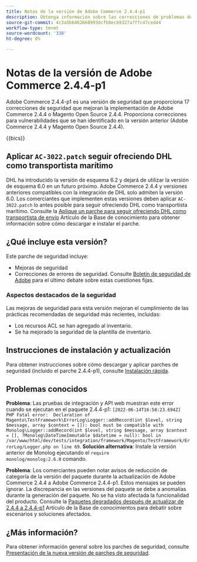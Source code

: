 ```yaml
---
title: Notas de la versión de Adobe Commerce 2.4.4-p1
description: Obtenga información sobre las correcciones de problemas de seguridad en la versión 2.4.4-p1 de Adobe Commerce.
source-git-commit: 4c3a5b6462668993dcfb0ecb9327a7ffc47ced44
workflow-type: tm+mt
source-wordcount: '338'
ht-degree: 0%

---
```



# Notas de la versión de Adobe Commerce 2.4.4-p1

Adobe Commerce 2.4.4-p1 es una versión de seguridad que proporciona 17 correcciones de seguridad que mejoran la implementación de Adobe Commerce 2.4.4 o Magento Open Source 2.4.4. Proporciona correcciones para vulnerabilidades que se han identificado en la versión anterior (Adobe Commerce 2.4.4 y Magento Open Source 2.4.4).

{{bics}}

## Aplicar `AC-3022.patch` seguir ofreciendo DHL como transportista marítimo

DHL ha introducido la versión de esquema 6.2 y dejará de utilizar la versión de esquema 6.0 en un futuro próximo. Adobe Commerce 2.4.4 y versiones anteriores compatibles con la integración de DHL solo admiten la versión 6.0. Los comerciantes que implementen estas versiones deben aplicar `AC-3022.patch` lo antes posible para seguir ofreciendo DHL como transportista marítimo. Consulte la [Aplique un parche para seguir ofreciendo DHL como transportista de envío](https://support.magento.com/hc/en-us/articles/7707818131597-Apply-a-patch-to-continue-offering-DHL-as-shipping-carrier) Artículo de la Base de conocimiento para obtener información sobre cómo descargar e instalar el parche.

## ¿Qué incluye esta versión?

Este parche de seguridad incluye:

* Mejoras de seguridad
* Correcciones de errores de seguridad. Consulte [Boletín de seguridad de Adobe](https://helpx.adobe.com/security/products/magento/apsb22-38.html) para el último debate sobre estas cuestiones fijas.

### Aspectos destacados de la seguridad

Las mejoras de seguridad para esta versión mejoran el cumplimiento de las prácticas recomendadas de seguridad más recientes, incluidas:

* Los recursos ACL se han agregado al inventario.
* Se ha mejorado la seguridad de la plantilla de inventario.

## Instrucciones de instalación y actualización

Para obtener instrucciones sobre cómo descargar y aplicar parches de seguridad (incluido el parche 2.4.4-p1), consulte [Instalación rápida](../../../installation/composer.md).

## Problemas conocidos

**Problema**: Las pruebas de integración y API web muestran este error cuando se ejecutan en el paquete 2.4.4-p1: `[2022-06-14T16:58:23.694Z] PHP Fatal error:  Declaration of Magento\TestFramework\ErrorLog\Logger::addRecord(int $level, string $message, array $context = []): bool must be compatible with Monolog\Logger::addRecord(int $level, string $message, array $context = [], ?Monolog\DateTimeImmutable $datetime = null): bool in /var/www/html/dev/tests/integration/framework/Magento/TestFramework/ErrorLog/Logger.php on line 69`. **Solución alternativa**: Instale la versión anterior de Monolog ejecutando el `require monolog/monolog:2.6.0` comando. <!-- AC-3651-->

**Problema**: Los comerciantes pueden notar avisos de reducción de categoría de la versión del paquete durante la actualización de Adobe Commerce 2.4.4 a Adobe Commerce 2.4.4-p1. Estos mensajes se pueden ignorar. La discrepancia en las versiones del paquete se debe a anomalías durante la generación del paquete. No se ha visto afectada la funcionalidad del producto. Consulte la [Paquetes degradados después de actualizar de 2.4.4 a 2.4.4-p1](https://support.magento.com/hc/en-us/articles/8214752983949)  Artículo de la Base de conocimientos para debatir sobre escenarios y soluciones afectados.

## ¿Más información?

Para obtener información general sobre los parches de seguridad, consulte [Presentación de la nueva versión de parches de seguridad](https://community.magento.com/t5/Magento-DevBlog/Introducing-the-New-Security-Patch-Release/ba-p/141287).
